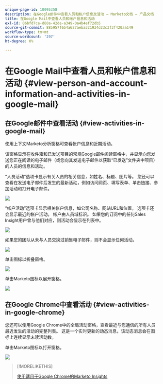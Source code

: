 ```yaml
---
unique-page-id: 10095358
description: 在Google邮件中查看人员和帐户信息及活动 — Marketo文档 — 产品文档
title: 在Google Mail中查看人员和帐户信息和活动
exl-id: 06bfd7ce-d60a-42de-a349-0a4b4ef72db5
source-git-commit: 885957f654a627aeba321934d23c3f3f420aa149
workflow-type: tm+mt
source-wordcount: '297'
ht-degree: 0%

---
```


# 在Google Mail中查看人员和帐户信息和活动 {#view-person-and-account-information-and-activities-in-google-mail}

## 在Google邮件中查看活动 {#view-activities-in-google-mail}

使用上下文Marketo分析窗格可查看帐户信息和近期活动。

该窗格显示在收件箱和已发送项目的常规Google邮件阅读窗格中，并显示向您发送您正在阅读的电子邮件（或您向其发送电子邮件以获取“已发送”文件夹中项目）的人员的信息和活动。

“人员活动”选项卡显示有关人员的相关信息，如姓名、标题、图片等。 您还可以查看在发送电子邮件后发生的最新活动，例如访问网页、填写表单、单击链接、参加活动和打开电子邮件。

![](assets/1.png)

“帐户活动”选项卡显示相关帐户信息，如公司名称、网站URL和位置。 选项卡还会显示最近的帐户活动。 帐户由人员域标识。 如果您的订阅中的任何Sales Insight用户曾与他们对应，则活动会显示在列表中。

![](assets/2.png)

如果您的团队从未与人员交换过销售电子邮件，则不会显示任何活动。

![](assets/3.png)

单击图标以折叠窗格。

![](assets/4.png)

单击Marketo图标以展开窗格。

![](assets/image2015-10-6-15-3a43-3a22.png)

## 在Google Chrome中查看活动 {#view-activities-in-google-chrome}

您还可以使用Google Chrome中的全局活动窗格，查看最近与您通信的所有人员最近发生的活动的完整列表。 这是一个实时更新的动态消息，该动态消息会在图标上连续显示未读活动数。

单击Marketo图标以打开窗格。

![](assets/image2015-10-6-15-3a32-3a52.png)

>[!MORELIKETHIS]
>
>[使用适用于Google Chrome的Marketo Insights](/help/marketo/product-docs/marketo-sales-insight/msi-chrome-plugin/using-marketo-insights-for-google-chrome.md)
